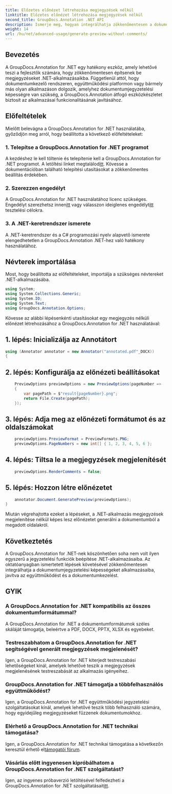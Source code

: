 ```yaml
---
title: Előzetes előnézet létrehozása megjegyzések nélkül
linktitle: Előzetes előnézet létrehozása megjegyzések nélkül
second_title: GroupDocs.Annotation .NET API
description: Ismerje meg, hogyan integrálhatja zökkenőmentesen a dokumentumfeljegyzési képességeket .NET-alkalmazásaiba a GroupDocs.Annotation for .NET segítségével.
weight: 14
url: /hu/net/advanced-usage/generate-preview-without-comments/
---
```

## Bevezetés
A GroupDocs.Annotation for .NET egy hatékony eszköz, amely lehetővé teszi a fejlesztők számára, hogy zökkenőmentesen építsenek be megjegyzéseket .NET-alkalmazásaikba. Függetlenül attól, hogy dokumentumkezelő rendszeren, együttműködési platformon vagy bármely más olyan alkalmazáson dolgozik, amelyhez dokumentumjegyzetelési képességre van szükség, a GroupDocs.Annotation átfogó eszközkészletet biztosít az alkalmazásai funkcionalitásának javításához.
## Előfeltételek
Mielőtt belevágna a GroupDocs.Annotation for .NET használatába, győződjön meg arról, hogy beállította a következő előfeltételeket:
### 1. Telepítse a GroupDocs.Annotation for .NET programot
 A kezdéshez le kell töltenie és telepítenie kell a GroupDocs.Annotation for .NET programot. A letöltési linket megtalálod[itt](https://releases.groupdocs.com/annotation/net/). Kövesse a dokumentációban található telepítési utasításokat a zökkenőmentes beállítás érdekében.
### 2. Szerezzen engedélyt
 A GroupDocs.Annotation for .NET használatához licenc szükséges. Engedélyt szerezhetsz innen[itt](https://purchase.groupdocs.com/buy) vagy válasszon ideiglenes engedélyt[itt](https://purchase.groupdocs.com/temporary-license/) tesztelési célokra.
### 3. A .NET-keretrendszer ismerete
A .NET-keretrendszer és a C# programozási nyelv alapvető ismerete elengedhetetlen a GroupDocs.Annotation .NET-hez való hatékony használatához.

## Névterek importálása
Most, hogy beállította az előfeltételeket, importálja a szükséges névtereket .NET-alkalmazásába.

```csharp
using System;
using System.Collections.Generic;
using System.IO;
using System.Text;
using GroupDocs.Annotation.Options;
```

Kövesse az alábbi lépésenkénti utasításokat egy megjegyzés nélküli előnézet létrehozásához a GroupDocs.Annotation for .NET használatával:
## 1. lépés: Inicializálja az Annotátort
```csharp
using (Annotator annotator = new Annotator("annotated.pdf"_DOCX))
{
```
## 2. lépés: Konfigurálja az előnézeti beállításokat
```csharp
    PreviewOptions previewOptions = new PreviewOptions(pageNumber =>
    {
        var pagePath = $"result{pageNumber}.png";
        return File.Create(pagePath);
    });
```
## 3. lépés: Adja meg az előnézeti formátumot és az oldalszámokat
```csharp
    previewOptions.PreviewFormat = PreviewFormats.PNG;
    previewOptions.PageNumbers = new int[] { 1, 2, 3, 4, 5, 6 };
```
## 4. lépés: Tiltsa le a megjegyzések megjelenítését
```csharp
    previewOptions.RenderComments = false;
```
## 5. lépés: Hozzon létre előnézetet
```csharp
    annotator.Document.GeneratePreview(previewOptions);
}
```
Miután végrehajtotta ezeket a lépéseket, a .NET-alkalmazás megjegyzések megjelenítése nélkül képes lesz előnézetet generálni a dokumentumból a megadott oldalakról.

## Következtetés
A GroupDocs.Annotation for .NET-nek köszönhetően soha nem volt ilyen egyszerű a jegyzetelési funkciók beépítése .NET-alkalmazásaiba. Az oktatóanyagban ismertetett lépések követésével zökkenőmentesen integrálhatja a dokumentumjegyzetelési képességeket alkalmazásaiba, javítva az együttműködést és a dokumentumkezelést.
## GYIK
### A GroupDocs.Annotation for .NET kompatibilis az összes dokumentumformátummal?
A GroupDocs.Annotation for .NET a dokumentumformátumok széles skáláját támogatja, beleértve a PDF, DOCX, PPTX, XLSX és egyebeket.
### Testreszabhatom a GroupDocs.Annotation for .NET segítségével generált megjegyzések megjelenését?
Igen, a GroupDocs.Annotation for .NET kiterjedt testreszabási lehetőségeket kínál, amelyek lehetővé teszik a megjegyzések megjelenésének testreszabását az alkalmazás igényeihez.
### GroupDocs.Annotation for .NET támogatja a többfelhasználós együttműködést?
Igen, a GroupDocs.Annotation for .NET együttműködési jegyzetelési szolgáltatásokat kínál, amelyek lehetővé teszik több felhasználó számára, hogy egyidejűleg megjegyzéseket fűzzenek dokumentumokhoz.
### Elérhető a GroupDocs.Annotation for .NET technikai támogatása?
 Igen, a GroupDocs.Annotation for .NET technikai támogatása a következőn keresztül érhető el[támogatói fórum](https://forum.groupdocs.com/c/annotation/10).
### Vásárlás előtt ingyenesen kipróbálhatom a GroupDocs.Annotation for .NET szolgáltatást?
 Igen, az ingyenes próbaverzió letöltésével felfedezheti a GroupDocs.Annotation for .NET szolgáltatásait[itt](https://releases.groupdocs.com/).